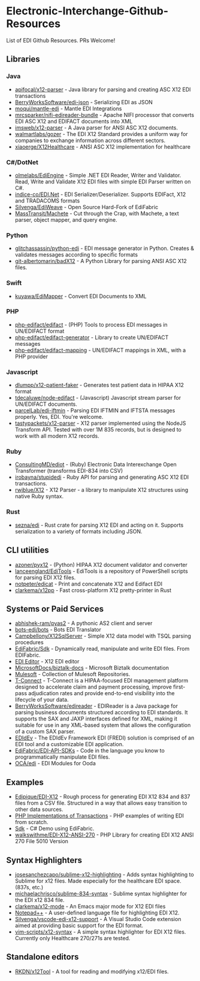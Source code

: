 # Electronic-Interchange-Github-Resources
List of EDI Github Resources. PRs Welcome!

## Libraries

### Java
- [apifocal/x12-parser](https://github.com/apifocal/x12-parser) - Java library for parsing and creating ASC X12 EDI transactions
- [BerryWorksSoftware/edi-json](https://github.com/BerryWorksSoftware/edi-json) - Serializing EDI as JSON
- [moqui/mantle-edi](https://github.com/moqui/mantle-edi) - Mantle EDI Integrations
- [mrcsparker/nifi-edireader-bundle](https://github.com/mrcsparker/nifi-edireader-bundle) - Apache NIFI processor that converts EDI ASC X12 and EDIFACT documents into XML
- [imsweb/x12-parser](https://github.com/imsweb/x12-parser) - A Java parser for ANSI ASC X12 documents.
- [walmartlabs/gozer](https://github.com/walmartlabs/gozer) - The EDI X12 Standard provides a uniform way for companies to exchange information across different sectors.
- [xiaoerge/X12Healthcare](https://github.com/xiaoerge/X12Healthcare) - ANSI ASC X12 implementation for healthcare
### C#/DotNet
- [olmelabs/EdiEngine](https://github.com/olmelabs/EdiEngine) - Simple .NET EDI Reader, Writer and Validator. Read, Write and Validate X12 EDI files with simple EDI Parser written on C#. 
- [indice-co/EDI.Net](https://github.com/indice-co/EDI.Net) - EDI Serializer/Deserializer. Supports EDIFact, X12 and TRADACOMS formats
- [Silvenga/EdiWeave](https://github.com/Silvenga/EdiWeave) - Open Source Hard-Fork of EdiFabric
- [MassTransit/Machete](https://github.com/MassTransit/Machete) - Cut through the Crap, with Machete, a text parser, object mapper, and query engine.
### Python
- [glitchassassin/python-edi](https://github.com/glitchassassin/python-edi) - EDI message generator in Python. Creates & validates messages according to specific formats
- [git-albertomarin/badX12](https://github.com/git-albertomarin/badX12) - A Python Library for parsing ANSI ASC X12 files.
### Swift
- [kuyawa/EdiMapper](https://github.com/kuyawa/EdiMapper) - Convert EDI Documents to XML
### PHP
- [php-edifact/edifact](https://github.com/php-edifact/edifact) - (PHP) Tools to process EDI messages in UN/EDIFACT format
- [php-edifact/edifact-generator](https://github.com/php-edifact/edifact-generator) - Library to create UN/EDIFACT messages
- [php-edifact/edifact-mapping](https://github.com/php-edifact/edifact-mapping) - UN/EDIFACT mappings in XML, with a PHP provider
### Javascript
- [dlumpp/x12-patient-faker](https://github.com/dlumpp/x12-patient-faker) - Generates test patient data in HIPAA X12 format
- [tdecaluwe/node-edifact](https://github.com/tdecaluwe/node-edifact) - (Javascript) Javascript stream parser for UN/EDIFACT documents.
- [parcelLab/edi-iftmin](https://github.com/parcelLab/edi-iftmin) - Parsing EDI IFTMIN and IFTSTA messages properly. Yes, EDI. You're welcome.
- [tastypackets/x12-parser](https://github.com/tastypackets/x12-parser) - X12 parser implemented using the NodeJS Transform API. Tested with over 1M 835 records, but is designed to work with all modern X12 records.
### Ruby
- [ConsultingMD/ediot](https://github.com/ConsultingMD/ediot) - (Ruby) Electronic Data Interexchange Open Transformer (transforms EDI-834 into CSV)
- [irobayna/stupidedi](https://github.com/irobayna/stupidedi) - Ruby API for parsing and generating ASC X12 EDI transactions.
- [rwjblue/X12](https://github.com/rwjblue/X12) - X12 Parser - a library to manipulate X12 structures using native Ruby syntax.
### Rust
- [sezna/edi](https://github.com/sezna/edi) - Rust crate for parsing X12 EDI and acting on it. Supports serialization to a variety of formats including JSON.

## CLI utilities
- [azoner/pyx12](https://github.com/azoner/pyx12) - (Python) HIPAA X12 document validator and converter
- [lanceengland/EdiTools](https://github.com/lanceengland/EdiTools) - EdiTools is a repository of PowerShell scripts for parsing EDI X12 files.
- [notpeter/edicat](https://github.com/notpeter/edicat) - Print and concatenate X12 and Edifact EDI
- [clarkema/x12pp](https://github.com/clarkema/x12pp) - Fast cross-platform X12 pretty-printer in Rust


## Systems or Paid Services
- [abhishek-ram/pyas2](https://github.com/abhishek-ram/pyas2) - A pythonic AS2 client and server
- [bots-edi/bots](https://github.com/bots-edi) - Bots EDI Translator
- [Campbellony/X12SqlServer](https://github.com/campbellony/x12sqlserver) - Simple X12 data model with TSQL parsing procedures
- [EdiFabric/Sdk](https://github.com/EdiFabric/Sdk) - Dynamically read, manipulate and write EDI files. From EDIFabric.
- [EDI Editor](https://www.tallan.com/products/t-connect-edi-management/x12-studio-tool-box/) - X12 EDI editor
- [MicrosoftDocs/biztalk-docs](https://github.com/MicrosoftDocs/biztalk-docs) - Microsoft Biztalk documentation
- [Mulesoft](https://github.com/mulesoft) - Collection of Mulesoft Repositories.
- [T-Connect](https://www.tallan.com/products/t-connect-edi-management/t-connect-edi-management-suite/) - T-Connect is a HIPAA-focused EDI management platform designed to accelerate claim and payment processing, improve first-pass adjudication rates and provide end-to-end visibility into the lifecycle of your data.
- [BerryWorksSoftware/edireader](https://github.com/BerryWorksSoftware/edireader) - EDIReader is a Java package for parsing business documents structured according to EDI standards. It supports the SAX and JAXP interfaces defined for XML, making it suitable for use in any XML-based system that allows the configuration of a custom SAX parser.
- [EDIdEv](http://www.edidev.com) - The EDIdEv Framework EDI (FREDI) solution is comprised of an EDI tool and a customizable EDI application. 
- [EdiFabric/EDI-API-SDKs](https://github.com/EdiFabric/EDI-API-SDKs) - Code in the language you know to programmatically manipulate EDI files.
- [OCA/edi](https://github.com/OCA/edi) - EDI Modules for Ooda
## Examples
- [Edipique/EDI-X12](https://github.com/dipique/EDI-X12) - Rough process for generating EDI X12 834 and 837 files from a CSV file. Structured in a way that allows easy transition to other data sources.
- [PHP Implementations of Transactions](https://github.com/stephenmccready/X12) - PHP examples of writing EDI from scratch.
- [Sdk](https://github.com/EdiFabric/Sdk/blob/master/EdiFabric.Sdk.Demo/Program.cs) - C# Demo using EdiFabric. 
- [walkswithme/EDI-X12-ANSI-270](https://github.com/walkswithme/EDI-X12-ANSI-270) - PHP Library for creating EDI X12 ANSI 270 File 5010 Version



## Syntax Highlighters
- [josesanchezcapo/sublime-x12-highlighting](https://github.com/josesanchezcapo/sublime-x12-highlighting) - Adds syntax highlighting to Sublime for x12 files. Made especially for the healthcare EDI space. (837s, etc.)
- [michaelachrisco/sublime-834-syntax](https://github.com/michaelachrisco/sublime-834-syntax) - Sublime syntax highlighter for the EDI x12 834 file.
- [clarkema/x12-mode](https://github.com/clarkema/x12-mode) - An Emacs major mode for X12 EDI files
- [Notepad++](https://gist.github.com/bhattisatish/6b5f5c90443a64cef192) - A user-defined language file for highlighting EDI X12.
- [Silvenga/vscode-edi-x12-support](https://github.com/Silvenga/vscode-edi-x12-support) - A Visual Studio Code extension aimed at providing basic support for the EDI format.
- [vim-scripts/x12-syntax](https://github.com/vim-scripts/x12-syntax) - A simple syntax highlighter for EDI X12 files. Currently only Healthcare 270/271s are tested.

## Standalone editors
- [RKDN/x12Tool](https://github.com/RKDN/x12Tool) - A tool for reading and modifying x12/EDI files.
